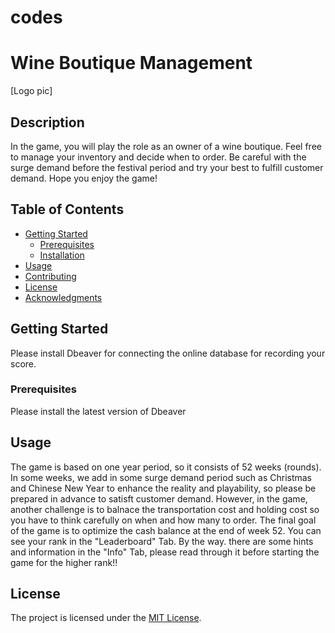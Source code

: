 # codes
# Wine Boutique Management

[Logo pic]

## Description

In the game, you will play  the role as an owner of a wine boutique. Feel free to manage your inventory and decide when to order. Be careful with the surge demand before the festival period and try your best to fulfill customer demand. Hope you enjoy the game!


## Table of Contents

- [Getting Started](#getting-started)
  - [Prerequisites](#prerequisites)
  - [Installation](#installation)
- [Usage](#usage)
- [Contributing](#contributing)
- [License](#license)
- [Acknowledgments](#acknowledgments)

## Getting Started

Please install Dbeaver for connecting the online database for recording your score.

### Prerequisites

Please install the latest version of Dbeaver

## Usage

The game is based on one year period, so it consists of 52 weeks (rounds). In some weeks, we add in some surge demand period such as Christmas and Chinese New Year to enhance the reality and playability, so please be prepared in advance to satisft customer demand. However, in the game, another challenge is to balnace the transportation cost and holding cost so you have to think carefully on when and how many to order. The final goal of the game is to optimize the cash balance at the end of week 52. You can see your rank in the "Leaderboard" Tab. By the way. there are some hints and information in the "Info" Tab, please read through it before starting the game for the higher rank!!

## License

The project is licensed under the [MIT License](LICENSE).

